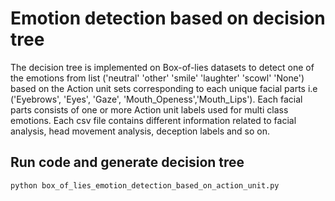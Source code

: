 # Emotion detection based on decision tree
The decision tree is implemented on Box-of-lies datasets to detect one of the emotions from list ('neutral' 'other' 'smile' 'laughter' 'scowl' 'None') based on the Action unit sets corresponding to each unique facial parts i.e ('Eyebrows', 'Eyes', 'Gaze', 'Mouth_Openess','Mouth_Lips'). Each facial parts consists of one or more Action unit labels used for multi class emotions. Each csv file contains different information related to facial analysis, head movement analysis, deception labels and so on.

## Run code and generate decision tree
`` python box_of_lies_emotion_detection_based_on_action_unit.py ``


